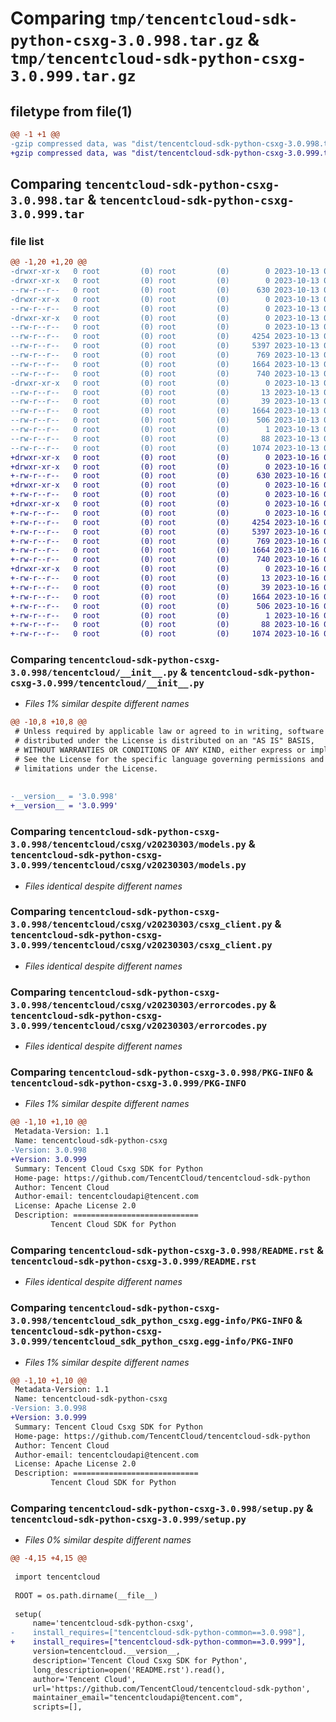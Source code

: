 # Comparing `tmp/tencentcloud-sdk-python-csxg-3.0.998.tar.gz` & `tmp/tencentcloud-sdk-python-csxg-3.0.999.tar.gz`

## filetype from file(1)

```diff
@@ -1 +1 @@
-gzip compressed data, was "dist/tencentcloud-sdk-python-csxg-3.0.998.tar", last modified: Fri Oct 13 00:25:19 2023, max compression
+gzip compressed data, was "dist/tencentcloud-sdk-python-csxg-3.0.999.tar", last modified: Mon Oct 16 00:24:33 2023, max compression
```

## Comparing `tencentcloud-sdk-python-csxg-3.0.998.tar` & `tencentcloud-sdk-python-csxg-3.0.999.tar`

### file list

```diff
@@ -1,20 +1,20 @@
-drwxr-xr-x   0 root         (0) root         (0)        0 2023-10-13 00:25:19.000000 tencentcloud-sdk-python-csxg-3.0.998/
-drwxr-xr-x   0 root         (0) root         (0)        0 2023-10-13 00:25:19.000000 tencentcloud-sdk-python-csxg-3.0.998/tencentcloud/
--rw-r--r--   0 root         (0) root         (0)      630 2023-10-13 00:25:19.000000 tencentcloud-sdk-python-csxg-3.0.998/tencentcloud/__init__.py
-drwxr-xr-x   0 root         (0) root         (0)        0 2023-10-13 00:25:19.000000 tencentcloud-sdk-python-csxg-3.0.998/tencentcloud/csxg/
--rw-r--r--   0 root         (0) root         (0)        0 2023-10-13 00:25:19.000000 tencentcloud-sdk-python-csxg-3.0.998/tencentcloud/csxg/__init__.py
-drwxr-xr-x   0 root         (0) root         (0)        0 2023-10-13 00:25:19.000000 tencentcloud-sdk-python-csxg-3.0.998/tencentcloud/csxg/v20230303/
--rw-r--r--   0 root         (0) root         (0)        0 2023-10-13 00:25:19.000000 tencentcloud-sdk-python-csxg-3.0.998/tencentcloud/csxg/v20230303/__init__.py
--rw-r--r--   0 root         (0) root         (0)     4254 2023-10-13 00:25:19.000000 tencentcloud-sdk-python-csxg-3.0.998/tencentcloud/csxg/v20230303/models.py
--rw-r--r--   0 root         (0) root         (0)     5397 2023-10-13 00:25:19.000000 tencentcloud-sdk-python-csxg-3.0.998/tencentcloud/csxg/v20230303/csxg_client.py
--rw-r--r--   0 root         (0) root         (0)      769 2023-10-13 00:25:19.000000 tencentcloud-sdk-python-csxg-3.0.998/tencentcloud/csxg/v20230303/errorcodes.py
--rw-r--r--   0 root         (0) root         (0)     1664 2023-10-13 00:25:19.000000 tencentcloud-sdk-python-csxg-3.0.998/PKG-INFO
--rw-r--r--   0 root         (0) root         (0)      740 2023-10-13 00:25:19.000000 tencentcloud-sdk-python-csxg-3.0.998/README.rst
-drwxr-xr-x   0 root         (0) root         (0)        0 2023-10-13 00:25:19.000000 tencentcloud-sdk-python-csxg-3.0.998/tencentcloud_sdk_python_csxg.egg-info/
--rw-r--r--   0 root         (0) root         (0)       13 2023-10-13 00:25:19.000000 tencentcloud-sdk-python-csxg-3.0.998/tencentcloud_sdk_python_csxg.egg-info/top_level.txt
--rw-r--r--   0 root         (0) root         (0)       39 2023-10-13 00:25:19.000000 tencentcloud-sdk-python-csxg-3.0.998/tencentcloud_sdk_python_csxg.egg-info/requires.txt
--rw-r--r--   0 root         (0) root         (0)     1664 2023-10-13 00:25:19.000000 tencentcloud-sdk-python-csxg-3.0.998/tencentcloud_sdk_python_csxg.egg-info/PKG-INFO
--rw-r--r--   0 root         (0) root         (0)      506 2023-10-13 00:25:19.000000 tencentcloud-sdk-python-csxg-3.0.998/tencentcloud_sdk_python_csxg.egg-info/SOURCES.txt
--rw-r--r--   0 root         (0) root         (0)        1 2023-10-13 00:25:19.000000 tencentcloud-sdk-python-csxg-3.0.998/tencentcloud_sdk_python_csxg.egg-info/dependency_links.txt
--rw-r--r--   0 root         (0) root         (0)       88 2023-10-13 00:25:19.000000 tencentcloud-sdk-python-csxg-3.0.998/setup.cfg
--rw-r--r--   0 root         (0) root         (0)     1074 2023-10-13 00:25:19.000000 tencentcloud-sdk-python-csxg-3.0.998/setup.py
+drwxr-xr-x   0 root         (0) root         (0)        0 2023-10-16 00:24:33.000000 tencentcloud-sdk-python-csxg-3.0.999/
+drwxr-xr-x   0 root         (0) root         (0)        0 2023-10-16 00:24:33.000000 tencentcloud-sdk-python-csxg-3.0.999/tencentcloud/
+-rw-r--r--   0 root         (0) root         (0)      630 2023-10-16 00:24:32.000000 tencentcloud-sdk-python-csxg-3.0.999/tencentcloud/__init__.py
+drwxr-xr-x   0 root         (0) root         (0)        0 2023-10-16 00:24:33.000000 tencentcloud-sdk-python-csxg-3.0.999/tencentcloud/csxg/
+-rw-r--r--   0 root         (0) root         (0)        0 2023-10-16 00:24:32.000000 tencentcloud-sdk-python-csxg-3.0.999/tencentcloud/csxg/__init__.py
+drwxr-xr-x   0 root         (0) root         (0)        0 2023-10-16 00:24:33.000000 tencentcloud-sdk-python-csxg-3.0.999/tencentcloud/csxg/v20230303/
+-rw-r--r--   0 root         (0) root         (0)        0 2023-10-16 00:24:32.000000 tencentcloud-sdk-python-csxg-3.0.999/tencentcloud/csxg/v20230303/__init__.py
+-rw-r--r--   0 root         (0) root         (0)     4254 2023-10-16 00:24:32.000000 tencentcloud-sdk-python-csxg-3.0.999/tencentcloud/csxg/v20230303/models.py
+-rw-r--r--   0 root         (0) root         (0)     5397 2023-10-16 00:24:32.000000 tencentcloud-sdk-python-csxg-3.0.999/tencentcloud/csxg/v20230303/csxg_client.py
+-rw-r--r--   0 root         (0) root         (0)      769 2023-10-16 00:24:32.000000 tencentcloud-sdk-python-csxg-3.0.999/tencentcloud/csxg/v20230303/errorcodes.py
+-rw-r--r--   0 root         (0) root         (0)     1664 2023-10-16 00:24:33.000000 tencentcloud-sdk-python-csxg-3.0.999/PKG-INFO
+-rw-r--r--   0 root         (0) root         (0)      740 2023-10-16 00:24:32.000000 tencentcloud-sdk-python-csxg-3.0.999/README.rst
+drwxr-xr-x   0 root         (0) root         (0)        0 2023-10-16 00:24:33.000000 tencentcloud-sdk-python-csxg-3.0.999/tencentcloud_sdk_python_csxg.egg-info/
+-rw-r--r--   0 root         (0) root         (0)       13 2023-10-16 00:24:33.000000 tencentcloud-sdk-python-csxg-3.0.999/tencentcloud_sdk_python_csxg.egg-info/top_level.txt
+-rw-r--r--   0 root         (0) root         (0)       39 2023-10-16 00:24:33.000000 tencentcloud-sdk-python-csxg-3.0.999/tencentcloud_sdk_python_csxg.egg-info/requires.txt
+-rw-r--r--   0 root         (0) root         (0)     1664 2023-10-16 00:24:33.000000 tencentcloud-sdk-python-csxg-3.0.999/tencentcloud_sdk_python_csxg.egg-info/PKG-INFO
+-rw-r--r--   0 root         (0) root         (0)      506 2023-10-16 00:24:33.000000 tencentcloud-sdk-python-csxg-3.0.999/tencentcloud_sdk_python_csxg.egg-info/SOURCES.txt
+-rw-r--r--   0 root         (0) root         (0)        1 2023-10-16 00:24:33.000000 tencentcloud-sdk-python-csxg-3.0.999/tencentcloud_sdk_python_csxg.egg-info/dependency_links.txt
+-rw-r--r--   0 root         (0) root         (0)       88 2023-10-16 00:24:33.000000 tencentcloud-sdk-python-csxg-3.0.999/setup.cfg
+-rw-r--r--   0 root         (0) root         (0)     1074 2023-10-16 00:24:32.000000 tencentcloud-sdk-python-csxg-3.0.999/setup.py
```

### Comparing `tencentcloud-sdk-python-csxg-3.0.998/tencentcloud/__init__.py` & `tencentcloud-sdk-python-csxg-3.0.999/tencentcloud/__init__.py`

 * *Files 1% similar despite different names*

```diff
@@ -10,8 +10,8 @@
 # Unless required by applicable law or agreed to in writing, software
 # distributed under the License is distributed on an "AS IS" BASIS,
 # WITHOUT WARRANTIES OR CONDITIONS OF ANY KIND, either express or implied.
 # See the License for the specific language governing permissions and
 # limitations under the License.
 
 
-__version__ = '3.0.998'
+__version__ = '3.0.999'
```

### Comparing `tencentcloud-sdk-python-csxg-3.0.998/tencentcloud/csxg/v20230303/models.py` & `tencentcloud-sdk-python-csxg-3.0.999/tencentcloud/csxg/v20230303/models.py`

 * *Files identical despite different names*

### Comparing `tencentcloud-sdk-python-csxg-3.0.998/tencentcloud/csxg/v20230303/csxg_client.py` & `tencentcloud-sdk-python-csxg-3.0.999/tencentcloud/csxg/v20230303/csxg_client.py`

 * *Files identical despite different names*

### Comparing `tencentcloud-sdk-python-csxg-3.0.998/tencentcloud/csxg/v20230303/errorcodes.py` & `tencentcloud-sdk-python-csxg-3.0.999/tencentcloud/csxg/v20230303/errorcodes.py`

 * *Files identical despite different names*

### Comparing `tencentcloud-sdk-python-csxg-3.0.998/PKG-INFO` & `tencentcloud-sdk-python-csxg-3.0.999/PKG-INFO`

 * *Files 1% similar despite different names*

```diff
@@ -1,10 +1,10 @@
 Metadata-Version: 1.1
 Name: tencentcloud-sdk-python-csxg
-Version: 3.0.998
+Version: 3.0.999
 Summary: Tencent Cloud Csxg SDK for Python
 Home-page: https://github.com/TencentCloud/tencentcloud-sdk-python
 Author: Tencent Cloud
 Author-email: tencentcloudapi@tencent.com
 License: Apache License 2.0
 Description: ============================
         Tencent Cloud SDK for Python
```

### Comparing `tencentcloud-sdk-python-csxg-3.0.998/README.rst` & `tencentcloud-sdk-python-csxg-3.0.999/README.rst`

 * *Files identical despite different names*

### Comparing `tencentcloud-sdk-python-csxg-3.0.998/tencentcloud_sdk_python_csxg.egg-info/PKG-INFO` & `tencentcloud-sdk-python-csxg-3.0.999/tencentcloud_sdk_python_csxg.egg-info/PKG-INFO`

 * *Files 1% similar despite different names*

```diff
@@ -1,10 +1,10 @@
 Metadata-Version: 1.1
 Name: tencentcloud-sdk-python-csxg
-Version: 3.0.998
+Version: 3.0.999
 Summary: Tencent Cloud Csxg SDK for Python
 Home-page: https://github.com/TencentCloud/tencentcloud-sdk-python
 Author: Tencent Cloud
 Author-email: tencentcloudapi@tencent.com
 License: Apache License 2.0
 Description: ============================
         Tencent Cloud SDK for Python
```

### Comparing `tencentcloud-sdk-python-csxg-3.0.998/setup.py` & `tencentcloud-sdk-python-csxg-3.0.999/setup.py`

 * *Files 0% similar despite different names*

```diff
@@ -4,15 +4,15 @@
 
 import tencentcloud
 
 ROOT = os.path.dirname(__file__)
 
 setup(
     name='tencentcloud-sdk-python-csxg',
-    install_requires=["tencentcloud-sdk-python-common==3.0.998"],
+    install_requires=["tencentcloud-sdk-python-common==3.0.999"],
     version=tencentcloud.__version__,
     description='Tencent Cloud Csxg SDK for Python',
     long_description=open('README.rst').read(),
     author='Tencent Cloud',
     url='https://github.com/TencentCloud/tencentcloud-sdk-python',
     maintainer_email="tencentcloudapi@tencent.com",
     scripts=[],
```

